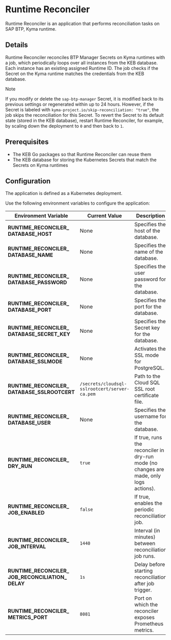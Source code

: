 # Runtime Reconciler

Runtime Reconciler is an application that performs reconciliation tasks on SAP BTP, Kyma runtime.

## Details

Runtime Reconciler reconciles BTP Manager Secrets on Kyma runtimes with a job, 
which periodically loops over all instances from the KEB database. Each instance has an existing assigned Runtime ID. 
The job checks if the Secret on the Kyma runtime matches the credentials from the KEB database.

> [!NOTE] 
> If you modify or delete the `sap-btp-manager` Secret, it is modified back to its previous settings or regenerated within up to 24 hours. However, if the Secret is labeled with `kyma-project.io/skip-reconciliation: "true"`, the job skips the reconciliation for this Secret.
> To revert the Secret to its default state (stored in the KEB database), restart Runtime Reconciler, for example, by scaling down the deployment to `0` and then back to `1`.

## Prerequisites

* The KEB Go packages so that Runtime Reconciler can reuse them
* The KEB database for storing the Kubernetes Secrets that match the Secrets on Kyma runtimes

## Configuration

The application is defined as a Kubernetes deployment.

Use the following environment variables to configure the application:

| Environment Variable | Current Value | Description |
|---------------------|------------------------------|---------------------------------------------------------------|
| **RUNTIME_RECONCILER_&#x200b;DATABASE_HOST** | None | Specifies the host of the database. |
| **RUNTIME_RECONCILER_&#x200b;DATABASE_NAME** | None | Specifies the name of the database. |
| **RUNTIME_RECONCILER_&#x200b;DATABASE_PASSWORD** | None | Specifies the user password for the database. |
| **RUNTIME_RECONCILER_&#x200b;DATABASE_PORT** | None | Specifies the port for the database. |
| **RUNTIME_RECONCILER_&#x200b;DATABASE_SECRET_KEY** | None | Specifies the Secret key for the database. |
| **RUNTIME_RECONCILER_&#x200b;DATABASE_SSLMODE** | None | Activates the SSL mode for PostgreSQL. |
| **RUNTIME_RECONCILER_&#x200b;DATABASE_SSLROOTCERT** | <code>/secrets/cloudsql-sslrootcert/server-ca.pem</code> | Path to the Cloud SQL SSL root certificate file. |
| **RUNTIME_RECONCILER_&#x200b;DATABASE_USER** | None | Specifies the username for the database. |
| **RUNTIME_RECONCILER_&#x200b;DRY_RUN** | <code>true</code> | If true, runs the reconciler in dry-run mode (no changes are made, only logs actions). |
| **RUNTIME_RECONCILER_&#x200b;JOB_ENABLED** | <code>false</code> | If true, enables the periodic reconciliation job. |
| **RUNTIME_RECONCILER_&#x200b;JOB_INTERVAL** | <code>1440</code> | Interval (in minutes) between reconciliation job runs. |
| **RUNTIME_RECONCILER_&#x200b;JOB_RECONCILIATION_&#x200b;DELAY** | <code>1s</code> | Delay before starting reconciliation after job trigger. |
| **RUNTIME_RECONCILER_&#x200b;METRICS_PORT** | <code>8081</code> | Port on which the reconciler exposes Prometheus metrics. |
